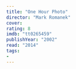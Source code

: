 ```yaml
---
title: "One Hour Photo"
director: "Mark Romanek"
cover: 
rating: 8
imdb: "tt0265459"
publishYear: "2002"
read: "2014"
tags:
- 
---
```

